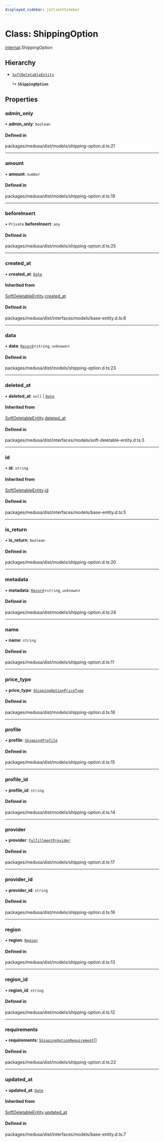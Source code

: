 ```yaml
---
displayed_sidebar: jsClientSidebar
---
```


# Class: ShippingOption

[internal](../modules/internal.md).ShippingOption

## Hierarchy

- [`SoftDeletableEntity`](internal.SoftDeletableEntity.md)

  ↳ **`ShippingOption`**

## Properties

### admin\_only

• **admin\_only**: `boolean`

#### Defined in

packages/medusa/dist/models/shipping-option.d.ts:21

___

### amount

• **amount**: `number`

#### Defined in

packages/medusa/dist/models/shipping-option.d.ts:19

___

### beforeInsert

• `Private` **beforeInsert**: `any`

#### Defined in

packages/medusa/dist/models/shipping-option.d.ts:25

___

### created\_at

• **created\_at**: [`Date`](../modules/internal.md#date)

#### Inherited from

[SoftDeletableEntity](internal.SoftDeletableEntity.md).[created_at](internal.SoftDeletableEntity.md#created_at)

#### Defined in

packages/medusa/dist/interfaces/models/base-entity.d.ts:6

___

### data

• **data**: [`Record`](../modules/internal.md#record)<`string`, `unknown`\>

#### Defined in

packages/medusa/dist/models/shipping-option.d.ts:23

___

### deleted\_at

• **deleted\_at**: ``null`` \| [`Date`](../modules/internal.md#date)

#### Inherited from

[SoftDeletableEntity](internal.SoftDeletableEntity.md).[deleted_at](internal.SoftDeletableEntity.md#deleted_at)

#### Defined in

packages/medusa/dist/interfaces/models/soft-deletable-entity.d.ts:3

___

### id

• **id**: `string`

#### Inherited from

[SoftDeletableEntity](internal.SoftDeletableEntity.md).[id](internal.SoftDeletableEntity.md#id)

#### Defined in

packages/medusa/dist/interfaces/models/base-entity.d.ts:5

___

### is\_return

• **is\_return**: `boolean`

#### Defined in

packages/medusa/dist/models/shipping-option.d.ts:20

___

### metadata

• **metadata**: [`Record`](../modules/internal.md#record)<`string`, `unknown`\>

#### Defined in

packages/medusa/dist/models/shipping-option.d.ts:24

___

### name

• **name**: `string`

#### Defined in

packages/medusa/dist/models/shipping-option.d.ts:11

___

### price\_type

• **price\_type**: [`ShippingOptionPriceType`](../enums/internal.ShippingOptionPriceType.md)

#### Defined in

packages/medusa/dist/models/shipping-option.d.ts:18

___

### profile

• **profile**: [`ShippingProfile`](internal.ShippingProfile.md)

#### Defined in

packages/medusa/dist/models/shipping-option.d.ts:15

___

### profile\_id

• **profile\_id**: `string`

#### Defined in

packages/medusa/dist/models/shipping-option.d.ts:14

___

### provider

• **provider**: [`FulfillmentProvider`](internal.FulfillmentProvider.md)

#### Defined in

packages/medusa/dist/models/shipping-option.d.ts:17

___

### provider\_id

• **provider\_id**: `string`

#### Defined in

packages/medusa/dist/models/shipping-option.d.ts:16

___

### region

• **region**: [`Region`](internal.Region.md)

#### Defined in

packages/medusa/dist/models/shipping-option.d.ts:13

___

### region\_id

• **region\_id**: `string`

#### Defined in

packages/medusa/dist/models/shipping-option.d.ts:12

___

### requirements

• **requirements**: [`ShippingOptionRequirement`](internal.ShippingOptionRequirement.md)[]

#### Defined in

packages/medusa/dist/models/shipping-option.d.ts:22

___

### updated\_at

• **updated\_at**: [`Date`](../modules/internal.md#date)

#### Inherited from

[SoftDeletableEntity](internal.SoftDeletableEntity.md).[updated_at](internal.SoftDeletableEntity.md#updated_at)

#### Defined in

packages/medusa/dist/interfaces/models/base-entity.d.ts:7

